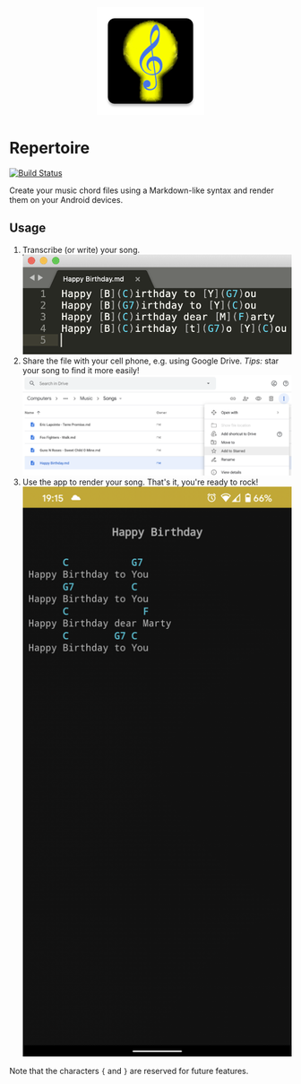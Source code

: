 <p align="center">
    <img width="192" height="192" alt="Repertoire icon" src="app/src/main/res/mipmap-xxxhdpi/ic_launcher.png">
</p>

# Repertoire

[![Build Status](https://github.com/klalumiere/Repertoire/workflows/Continuous%20Integration/badge.svg?branch=master)](https://github.com/klalumiere/Repertoire/actions)

Create your music chord files using a Markdown-like syntax and render them on your Android devices.

## Usage

1. Transcribe (or write) your song. ![Transcribe (or write) your song.](images/0writeSong.png)
1. Share the file with your cell phone, e.g. using Google Drive. *Tips:* star your song to find it more easily! ![Share the file with your cell phone.](images/1addFileGoogleDrive.png)
1. Use the app to render your song. That's it, you're ready to rock! ![Use the app to render your song.](images/2readyToRock.png)

Note that the characters `{` and `}` are reserved for future features.
